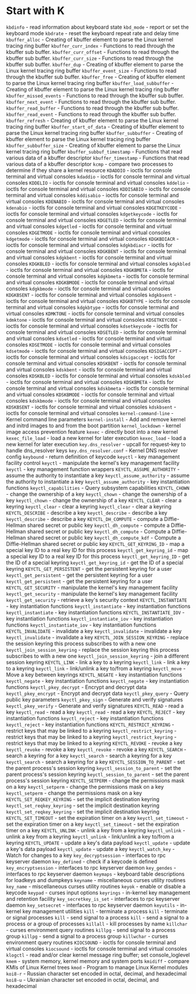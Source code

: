 # Start with K
`kbdinfo` - read information about keyboard state
`kbd_mode` - report or set the keyboard mode
`kbdrate` - reset the keyboard repeat rate and delay time
`kbuffer_alloc` - Creating of kbuffer element to parse the Linux kernel tracing ring buffer
`kbuffer_curr_index` - Functions to read through the kbuffer sub buffer.
`kbuffer_curr_offset` - Functions to read through the kbuffer sub buffer.
`kbuffer_curr_size` - Functions to read through the kbuffer sub buffer.
`kbuffer_dup` - Creating of kbuffer element to parse the Linux kernel tracing ring buffer
`kbuffer_event_size` - Functions to read through the kbuffer sub buffer.
`kbuffer_free` - Creating of kbuffer element to parse the Linux kernel tracing ring buffer
`kbuffer_load_subbuffer` - Creating of kbuffer element to parse the Linux kernel tracing ring buffer
`kbuffer_missed_events` - Functions to read through the kbuffer sub buffer.
`kbuffer_next_event` - Functions to read through the kbuffer sub buffer.
`kbuffer_read_buffer` - Functions to read through the kbuffer sub buffer.
`kbuffer_read_event` - Functions to read through the kbuffer sub buffer.
`kbuffer_refresh` - Creating of kbuffer element to parse the Linux kernel tracing ring buffer
`kbuffer_start_of_data` - Creating of kbuffer element to parse the Linux kernel tracing ring buffer
`kbuffer_subbuffer` - Creating of kbuffer element to parse the Linux kernel tracing ring buffer
`kbuffer_subbuffer_size` - Creating of kbuffer element to parse the Linux kernel tracing ring buffer
`kbuffer_subbuf_timestamp` - Functions that read various data of a kbuffer descriptor
`kbuffer_timestamp` - Functions that read various data of a kbuffer descriptor
`kcmp` - compare two processes to determine if they share a kernel resource
`KDADDIO` - ioctls for console terminal and virtual consoles
`kdaddio` - ioctls for console terminal and virtual consoles
`KDDELIO` - ioctls for console terminal and virtual consoles
`kddelio` - ioctls for console terminal and virtual consoles
`KDDISABIO` - ioctls for console terminal and virtual consoles
`kddisabio` - ioctls for console terminal and virtual consoles
`KDENABIO` - ioctls for console terminal and virtual consoles
`kdenabio` - ioctls for console terminal and virtual consoles
`KDGETKEYCODE` - ioctls for console terminal and virtual consoles
`kdgetkeycode` - ioctls for console terminal and virtual consoles
`KDGETLED` - ioctls for console terminal and virtual consoles
`kdgetled` - ioctls for console terminal and virtual consoles
`KDGETMODE` - ioctls for console terminal and virtual consoles
`kdgetmode` - ioctls for console terminal and virtual consoles
`KDGKBDIACR` - ioctls for console terminal and virtual consoles
`kdgkbdiacr` - ioctls for console terminal and virtual consoles
`KDGKBENT` - ioctls for console terminal and virtual consoles
`kdgkbent` - ioctls for console terminal and virtual consoles
`KDGKBLED` - ioctls for console terminal and virtual consoles
`kdgkbled` - ioctls for console terminal and virtual consoles
`KDGKBMETA` - ioctls for console terminal and virtual consoles
`kdgkbmeta` - ioctls for console terminal and virtual consoles
`KDGKBMODE` - ioctls for console terminal and virtual consoles
`kdgkbmode` - ioctls for console terminal and virtual consoles
`KDGKBSENT` - ioctls for console terminal and virtual consoles
`kdgkbsent` - ioctls for console terminal and virtual consoles
`KDGKBTYPE` - ioctls for console terminal and virtual consoles
`kdgkbtype` - ioctls for console terminal and virtual consoles
`KDMKTONE` - ioctls for console terminal and virtual consoles
`kdmktone` - ioctls for console terminal and virtual consoles
`KDSETKEYCODE` - ioctls for console terminal and virtual consoles
`kdsetkeycode` - ioctls for console terminal and virtual consoles
`KDSETLED` - ioctls for console terminal and virtual consoles
`kdsetled` - ioctls for console terminal and virtual consoles
`KDSETMODE` - ioctls for console terminal and virtual consoles
`kdsetmode` - ioctls for console terminal and virtual consoles
`KDSIGACCEPT` - ioctls for console terminal and virtual consoles
`kdsigaccept` - ioctls for console terminal and virtual consoles
`KDSKBENT` - ioctls for console terminal and virtual consoles
`kdskbent` - ioctls for console terminal and virtual consoles
`KDSKBLED` - ioctls for console terminal and virtual consoles
`kdskbled` - ioctls for console terminal and virtual consoles
`KDSKBMETA` - ioctls for console terminal and virtual consoles
`kdskbmeta` - ioctls for console terminal and virtual consoles
`KDSKBMODE` - ioctls for console terminal and virtual consoles
`kdskbmode` - ioctls for console terminal and virtual consoles
`KDSKBSENT` - ioctls for console terminal and virtual consoles
`kdskbsent` - ioctls for console terminal and virtual consoles
`kernel-command-line` - Kernel command line parameters
`kernel-install` - Add and remove kernel and initrd images to and from the boot partition
`kernel_lockdown` - kernel image access prevention feature
`kexec` - directly boot into a new kernel
`kexec_file_load` - load a new kernel for later execution
`kexec_load` - load a new kernel for later execution
`key.dns_resolver` - upcall for request-key to handle dns_resolver keys
`key.dns_resolver.conf` - Kernel DNS resolver config
`keybound` - return definition of keycode
`keyctl` - key management facility control
`keyctl` - manipulate the kernel's key management facility
`keyctl` - key management function wrappers
`KEYCTL_ASSUME_AUTHORITY` - assume the authority to instantiate a key
`keyctl_assume_authority` - assume the authority to instantiate a key
`keyctl_assume_authority` - key instantiation functions
`keyctl_capabilities` - Query subsystem capabilities
`KEYCTL_CHOWN` - change the ownership of a key
`keyctl_chown` - change the ownership of a key
`keyctl_chown` - change the ownership of a key
`KEYCTL_CLEAR` - clear a keyring
`keyctl_clear` - clear a keyring
`keyctl_clear` - clear a keyring
`KEYCTL_DESCRIBE` - describe a key
`keyctl_describe` - describe a key
`keyctl_describe` - describe a key
`KEYCTL_DH_COMPUTE` - compute a Diffie-Hellman shared secret or public key
`keyctl_dh_compute` - compute a Diffie-Hellman shared secret or public key
`keyctl_dh_compute` - Compute a Diffie-Hellman shared secret or public key
`keyctl_dh_compute_kdf` - Compute a Diffie-Hellman shared secret or public key
`KEYCTL_GET_KEYRING_ID` - map a special key ID to a real key ID for this process
`keyctl_get_keyring_id` - map a special key ID to a real key ID for this process
`keyctl_get_keyring_ID` - get the ID of a special keyring
`keyctl_get_keyring_id` - get the ID of a special keyring
`KEYCTL_GET_PERSISTENT` - get the persistent keyring for a user
`keyctl_get_persistent` - get the persistent keyring for a user
`keyctl_get_persistent` - get the persistent keyring for a user
`KEYCTL_GET_SECURITY` - manipulate the kernel's key management facility
`keyctl_get_security` - manipulate the kernel's key management facility
`keyctl_get_security` - retrieve a key's security context
`KEYCTL_INSTANTIATE` - key instantiation functions
`keyctl_instantiate` - key instantiation functions
`keyctl_instantiate` - key instantiation functions
`KEYCTL_INSTANTIATE_IOV` - key instantiation functions
`keyctl_instantiate_iov` - key instantiation functions
`keyctl_instantiate_iov` - key instantiation functions
`KEYCTL_INVALIDATE` - invalidate a key
`keyctl_invalidate` - invalidate a key
`keyctl_invalidate` - invalidate a key
`KEYCTL_JOIN_SESSION_KEYRING` - replace the session keyring this process subscribes to with a new one
`keyctl_join_session_keyring` - replace the session keyring this process subscribes to with a new one
`keyctl_join_session_keyring` - join a different session keyring
`KEYCTL_LINK` - link a key to a keyring
`keyctl_link` - link a key to a keyring
`keyctl_link` - link/unlink a key to/from a keyring
`keyctl_move` - Move a key between keyrings
`KEYCTL_NEGATE` - key instantiation functions
`keyctl_negate` - key instantiation functions
`keyctl_negate` - key instantiation functions
`keyctl_pkey_decrypt` - Encrypt and decrypt data
`keyctl_pkey_encrypt` - Encrypt and decrypt data
`keyctl_pkey_query` - Query public key parameters
`keyctl_pkey_sign` - Generate and verify signatures
`keyctl_pkey_verify` - Generate and verify signatures
`KEYCTL_READ` - read a key
`keyctl_read` - read a key
`keyctl_read` - read a key
`KEYCTL_REJECT` - key instantiation functions
`keyctl_reject` - key instantiation functions
`keyctl_reject` - key instantiation functions
`KEYCTL_RESTRICT_KEYRING` - restrict keys that may be linked to a keyring
`keyctl_restrict_keyring` - restrict keys that may be linked to a keyring
`keyctl_restrict_keyring` - restrict keys that may be linked to a keyring
`KEYCTL_REVOKE` - revoke a key
`keyctl_revoke` - revoke a key
`keyctl_revoke` - revoke a key
`KEYCTL_SEARCH` - search a keyring for a key
`keyctl_search` - search a keyring for a key
`keyctl_search` - search a keyring for a key
`KEYCTL_SESSION_TO_PARENT` - set the parent process's session keyring
`keyctl_session_to_parent` - set the parent process's session keyring
`keyctl_session_to_parent` - set the parent process's session keyring
`KEYCTL_SETPERM` - change the permissions mask on a key
`keyctl_setperm` - change the permissions mask on a key
`keyctl_setperm` - change the permissions mask on a key
`KEYCTL_SET_REQKEY_KEYRING` - set the implicit destination keyring
`keyctl_set_reqkey_keyring` - set the implicit destination keyring
`keyctl_set_reqkey_keyring` - set the implicit destination keyring
`KEYCTL_SET_TIMEOUT` - set the expiration timer on a key
`keyctl_set_timeout` - set the expiration timer on a key
`keyctl_set_timeout` - set the expiration timer on a key
`KEYCTL_UNLINK` - unlink a key from a keyring
`keyctl_unlink` - unlink a key from a keyring
`keyctl_unlink` - link/unlink a key to/from a keyring
`KEYCTL_UPDATE` - update a key's data payload
`keyctl_update` - update a key's data payload
`keyctl_update` - update a key
`keyctl_watch_key` - Watch for changes to a key
`key_decryptsession` - interfaces to rpc keyserver daemon
`key_defined` - check if a keycode is defined
`key_encryptsession` - interfaces to rpc keyserver daemon
`key_gendes` - interfaces to rpc keyserver daemon
`keymaps` - keyboard table descriptions for loadkeys and dumpkeys
`keyname` - miscellaneous curses utility routines
`key_name` - miscellaneous curses utility routines
`keyok` - enable or disable a keycode
`keypad` - curses input options
`keyrings` - in-kernel key management and retention facility
`key_secretkey_is_set` - interfaces to rpc keyserver daemon
`key_setsecret` - interfaces to rpc keyserver daemon
`keyutils` - in-kernel key management utilities
`kill` - terminate a process
`kill` - terminate or signal processes
`kill` - send signal to a process
`kill` - send a signal to a process or a group of processes
`killall` - kill processes by name
`killchar` - curses environment query routines
`killpg` - send signal to a process group
`killpg` - send a signal to a process group
`killwchar` - curses environment query routines
`KIOCSOUND` - ioctls for console terminal and virtual consoles
`kiocsound` - ioctls for console terminal and virtual consoles
`klogctl` - read and/or clear kernel message ring buffer; set console_loglevel
`kmem` - system memory, kernel memory and system ports
`kmidiff` - compare KMIs of Linux Kernel trees
`kmod` - Program to manage Linux Kernel modules
`koi8-r` - Russian character set encoded in octal, decimal, and hexadecimal
`koi8-u` - Ukrainian character set encoded in octal, decimal, and hexadecimal
